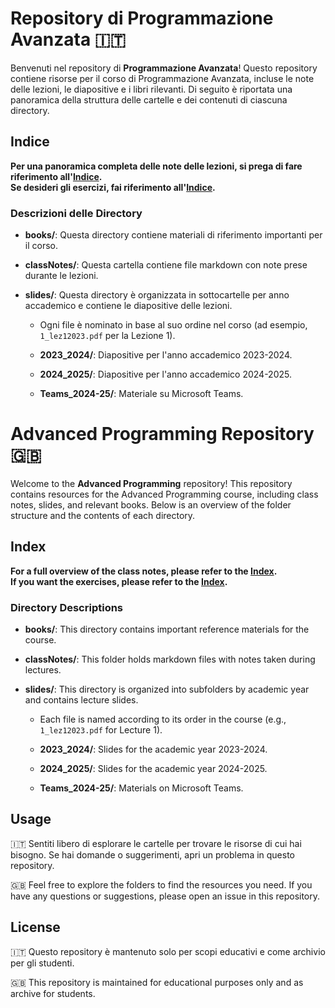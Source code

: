 # Repository di Programmazione Avanzata 🇮🇹

Benvenuti nel repository di **Programmazione Avanzata**! Questo repository contiene risorse per il corso di Programmazione Avanzata, incluse le note delle lezioni, le diapositive e i libri rilevanti. Di seguito è riportata una panoramica della struttura delle cartelle e dei contenuti di ciascuna directory.

## Indice
**Per una panoramica completa delle note delle lezioni, si prega di fare riferimento all'[Indice](index.md).**
<br>
**Se desideri gli esercizi, fai riferimento all'[Indice](/exercises/index_ex.md).**

### Descrizioni delle Directory

- **books/**: Questa directory contiene materiali di riferimento importanti per il corso.

- **classNotes/**: Questa cartella contiene file markdown con note prese durante le lezioni.
  
- **slides/**: Questa directory è organizzata in sottocartelle per anno accademico e contiene le diapositive delle lezioni.
  - Ogni file è nominato in base al suo ordine nel corso (ad esempio, `1_lez12023.pdf` per la Lezione 1).

  - **2023_2024/**: Diapositive per l'anno accademico 2023-2024.
    
  - **2024_2025/**: Diapositive per l'anno accademico 2024-2025.

  - **Teams_2024-25/**: Materiale su Microsoft Teams.

# Advanced Programming Repository 🇬🇧

Welcome to the **Advanced Programming** repository! This repository contains resources for the Advanced Programming course, including class notes, slides, and relevant books. Below is an overview of the folder structure and the contents of each directory.

## Index
**For a full overview of the class notes, please refer to the [Index](index.md).**
<br>
**If you want the exercises, please refer to the [Index](/exercises/index_ex.md).**

### Directory Descriptions

- **books/**: This directory contains important reference materials for the course.

- **classNotes/**: This folder holds markdown files with notes taken during lectures.
  
- **slides/**: This directory is organized into subfolders by academic year and contains lecture slides.
  - Each file is named according to its order in the course (e.g., `1_lez12023.pdf` for Lecture 1).

  - **2023_2024/**: Slides for the academic year 2023-2024.
    
  - **2024_2025/**: Slides for the academic year 2024-2025.

  - **Teams_2024-25/**: Materials on Microsoft Teams.

## Usage
🇮🇹 Sentiti libero di esplorare le cartelle per trovare le risorse di cui hai bisogno. Se hai domande o suggerimenti, apri un problema in questo repository.

🇬🇧 Feel free to explore the folders to find the resources you need. If you have any questions or suggestions, please open an issue in this repository.

## License
🇮🇹 Questo repository è mantenuto solo per scopi educativi e come archivio per gli studenti.

🇬🇧 This repository is maintained for educational purposes only and as archive for students. 


